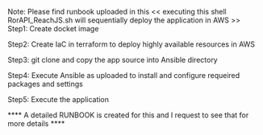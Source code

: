Note: Please find runbook uploaded in this
<< executing this shell RorAPI_ReachJS.sh will sequentially deploy the application in AWS >>
Step1: Create docket image 

Step2: Create IaC in terraform to deploy highly available resources in AWS

Step3: git clone and copy the app source into Ansible directory 

Step4: Execute Ansible as uploaded to install and configure requeired packages and settings 

Step5: Execute the application 


**** A detailed RUNBOOK is created for this and I request to see that for more details ****
